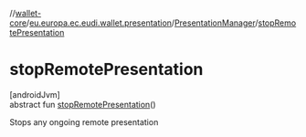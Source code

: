 //[wallet-core](../../../index.md)/[eu.europa.ec.eudi.wallet.presentation](../index.md)/[PresentationManager](index.md)/[stopRemotePresentation](stop-remote-presentation.md)

# stopRemotePresentation

[androidJvm]\
abstract fun [stopRemotePresentation](stop-remote-presentation.md)()

Stops any ongoing remote presentation
